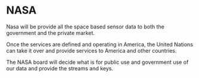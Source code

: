 # NASA

Nasa will be provide all the space based sensor data to both the government and the private market.

Once the services are defined and operating in America, the United Nations can take it over and provide services to America and other countries.

The NASA board will decide what is for public use and government use of our data and provide the streams and keys.
